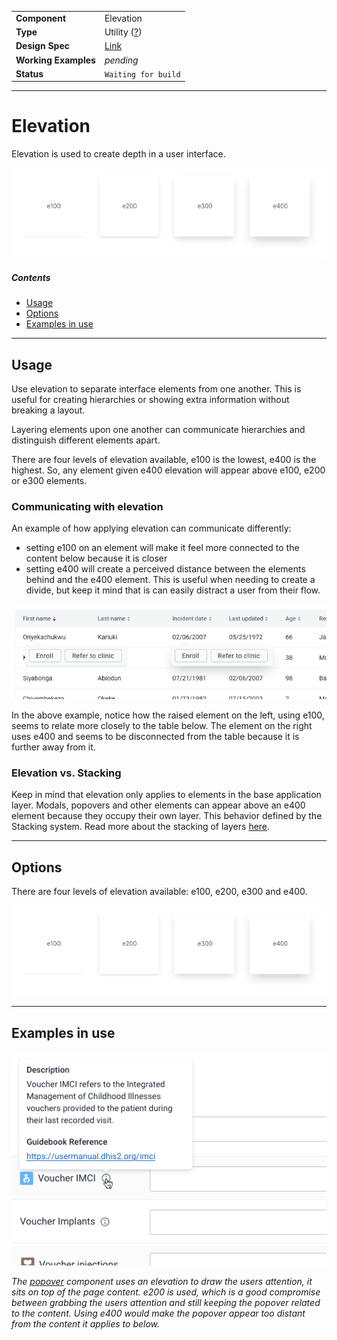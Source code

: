 |                      |                                                             |
| -------------------- | ----------------------------------------------------------- |
| **Component**        | Elevation                                                   |
| **Type**             | Utility ([?](http://atomicdesign.bradfrost.com/chapter-2/)) |
| **Design Spec**      | [Link](https://codepen.io/j_cpr/pen/oOBLMp)                 |
| **Working Examples** | _pending_                                                   |
| **Status**           | `Waiting for build`                                         |

---

# Elevation

Elevation is used to create depth in a user interface.

![](../images/elevation.png)

##### Contents

- [Usage](#usage)
- [Options](#options)
- [Examples in use](#examples-in-use)

---

## Usage

Use elevation to separate interface elements from one another. This is useful for creating hierarchies or showing extra information without breaking a layout.

Layering elements upon one another can communicate hierarchies and distinguish different elements apart.

There are four levels of elevation available, e100 is the lowest, e400 is the highest. So, any element given e400 elevation will appear above e100, e200 or e300 elements.

### Communicating with elevation

An example of how applying elevation can communicate differently:

- setting e100 on an element will make it feel more connected to the content below because it is closer
- setting e400 will create a perceived distance between the elements behind and the e400 element. This is useful when needing to create a divide, but keep it mind that is can easily distract a user from their flow.

![elevation example](../images/elevation-illu.png)

In the above example, notice how the raised element on the left, using e100, seems to relate more closely to the table below. The element on the right uses e400 and seems to be disconnected from the table because it is further away from it.

### Elevation vs. Stacking

Keep in mind that elevation only applies to elements in the base application layer. Modals, popovers and other elements can appear above an e400 element because they occupy their own layer. This behavior defined by the Stacking system. Read more about the stacking of layers [here](../principles/layout.md).

---

## Options

There are four levels of elevation available: e100, e200, e300 and e400.

![](../images/elevation.png)

---

## Examples in use

![](../images/elevation-example.png)

_The [popover](../molecules/popover.md) component uses an elevation to draw the users attention, it sits on top of the page content. e200 is used, which is a good compromise between grabbing the users attention and still keeping the popover related to the content. Using e400 would make the popover appear too distant from the content it applies to below._
